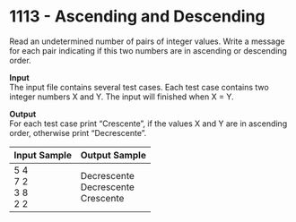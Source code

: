 # 1113 - Ascending and Descending

Read an undetermined number of pairs of integer values. Write a message for each pair indicating if this two numbers are in ascending or descending order.

**Input**<br>
The input file contains several test cases. Each test case contains two integer numbers X and Y. The input will finished when X = Y.

**Output**<br>
For each test case print “Crescente”, if the values X and Y are in ascending order, otherwise print “Decrescente”.

| Input Sample	                 | Output Sample                               |
|:-------------------------------|:--------------------------------------------|
| 5 4 <br> 7 2 <br> 3 8 <br> 2 2 | Decrescente <br> Decrescente <br> Crescente |
